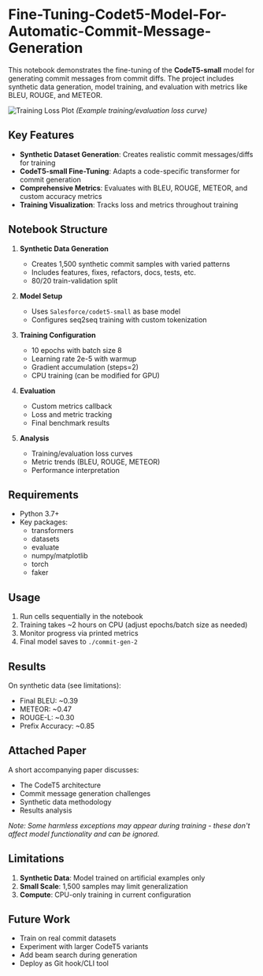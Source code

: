 # Fine-Tuning-Codet5-Model-For-Automatic-Commit-Message-Generation


This notebook demonstrates the fine-tuning of the **CodeT5-small** model for generating commit messages from commit diffs. The project includes synthetic data generation, model training, and evaluation with metrics like BLEU, ROUGE, and METEOR.

![Training Loss Plot](loss_plot.png) *(Example training/evaluation loss curve)*

## Key Features

- **Synthetic Dataset Generation**: Creates realistic commit messages/diffs for training
- **CodeT5-small Fine-Tuning**: Adapts a code-specific transformer for commit generation
- **Comprehensive Metrics**: Evaluates with BLEU, ROUGE, METEOR, and custom accuracy metrics
- **Training Visualization**: Tracks loss and metrics throughout training

## Notebook Structure

1. **Synthetic Data Generation**
   - Creates 1,500 synthetic commit samples with varied patterns
   - Includes features, fixes, refactors, docs, tests, etc.
   - 80/20 train-validation split

2. **Model Setup**
   - Uses `Salesforce/codet5-small` as base model
   - Configures seq2seq training with custom tokenization

3. **Training Configuration**
   - 10 epochs with batch size 8
   - Learning rate 2e-5 with warmup
   - Gradient accumulation (steps=2)
   - CPU training (can be modified for GPU)

4. **Evaluation**
   - Custom metrics callback
   - Loss and metric tracking
   - Final benchmark results

5. **Analysis**
   - Training/evaluation loss curves
   - Metric trends (BLEU, ROUGE, METEOR)
   - Performance interpretation

## Requirements

- Python 3.7+
- Key packages:
  - transformers
  - datasets
  - evaluate
  - numpy/matplotlib
  - torch
  - faker

## Usage

1. Run cells sequentially in the notebook
2. Training takes ~2 hours on CPU (adjust epochs/batch size as needed)
3. Monitor progress via printed metrics
4. Final model saves to `./commit-gen-2`

## Results

On synthetic data (see limitations):
- Final BLEU: ~0.39
- METEOR: ~0.47
- ROUGE-L: ~0.30
- Prefix Accuracy: ~0.85

## Attached Paper

A short accompanying paper discusses:
- The CodeT5 architecture
- Commit message generation challenges
- Synthetic data methodology
- Results analysis

*Note: Some harmless exceptions may appear during training - these don't affect model functionality and can be ignored.*

## Limitations

1. **Synthetic Data**: Model trained on artificial examples only
2. **Small Scale**: 1,500 samples may limit generalization
3. **Compute**: CPU-only training in current configuration

## Future Work

- Train on real commit datasets
- Experiment with larger CodeT5 variants
- Add beam search during generation
- Deploy as Git hook/CLI tool
